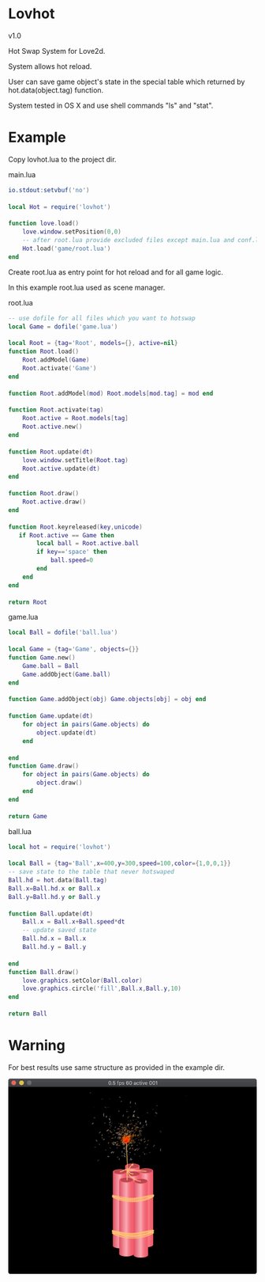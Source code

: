 # Lovhot

v1.0

Hot Swap System for Love2d.

System allows hot reload.

User can save game object's state in the special table which returned by hot.data(object.tag) function.

System tested in OS X and use shell commands "ls" and "stat".

# Example

Copy lovhot.lua to the project dir.

main.lua

``` lua
io.stdout:setvbuf('no')

local Hot = require('lovhot')

function love.load()
    love.window.setPosition(0,0)
    -- after root.lua provide excluded files except main.lua and conf.lua
    Hot.load('game/root.lua')
end

```

Create root.lua as entry point for hot reload and for all game logic.

In this example root.lua used as scene manager.

root.lua

``` lua
-- use dofile for all files which you want to hotswap
local Game = dofile('game.lua')

local Root = {tag='Root', models={}, active=nil}
function Root.load()
    Root.addModel(Game)
    Root.activate('Game')
end

function Root.addModel(mod) Root.models[mod.tag] = mod end

function Root.activate(tag)
    Root.active = Root.models[tag]
    Root.active.new()
end

function Root.update(dt)
    love.window.setTitle(Root.tag)
    Root.active.update(dt)
end

function Root.draw()
    Root.active.draw()
end

function Root.keyreleased(key,unicode)
   if Root.active == Game then
        local ball = Root.active.ball
        if key=='space' then
            ball.speed=0
        end
    end
end

return Root
```
game.lua
``` lua
local Ball = dofile('ball.lua')

local Game = {tag='Game', objects={}}
function Game.new()
    Game.ball = Ball
    Game.addObject(Game.ball)
end

function Game.addObject(obj) Game.objects[obj] = obj end

function Game.update(dt)
    for object in pairs(Game.objects) do
        object.update(dt)
    end

end
function Game.draw()
    for object in pairs(Game.objects) do
        object.draw()
    end
end

return Game
```

ball.lua

``` lua
local hot = require('lovhot')

local Ball = {tag='Ball',x=400,y=300,speed=100,color={1,0,0,1}}
-- save state to the table that never hotswaped
Ball.hd = hot.data(Ball.tag)
Ball.x=Ball.hd.x or Ball.x
Ball.y=Ball.hd.y or Ball.y

function Ball.update(dt)
    Ball.x = Ball.x+Ball.speed*dt
    -- update saved state
    Ball.hd.x = Ball.x
    Ball.hd.y = Ball.y

end
function Ball.draw()
    love.graphics.setColor(Ball.color)
    love.graphics.circle('fill',Ball.x,Ball.y,10)
end

return Ball
```

# Warning

For best results use same structure as provided in the example dir.

![Screenshot](screenshot/screenshot1.png)





